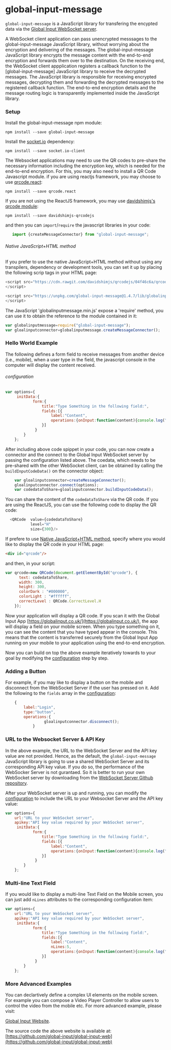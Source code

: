# global-input-message
```global-input-message``` is a JavaScript library for transfering the encypted data via the [Global Input WebSocket server](https://github.com/global-input/global-input-node).

A WebSocket client application can pass unencrypted messsages to the global-input-message JavaScript library, without worrying about the encryption and delivering of the messages. The global-input-message JavaScript library encrypts the message content with the end-to-end encryption and forwards them over to the destination. On the receiving end, the WebSocket client appplication registers a callback function to the [global-input-message] JavaScript library to receive the decrypted messages. The JavaScript library is responsible for receiving encrypted messages, decrypting them and forwarding the decrypted messages to the registered callback function. The end-to-end encryption details and the message routing logic is transparently implemented inside the JavaScript library.

### Setup

Install the global-input-message npm module:
```shell
npm install --save global-input-message
```
Install the [socket.io](https://socket.io/) dependency:

```shell
npm install --save socket.io-client
```

The Websocket applications may need to use the QR codes to pre-share the necessary information including the
encryption key, which is needed for the end-to-end encryption. For this, you may also need to install a QR Code Javascript module. if you are using reactjs framework, you may choose to use [qrcode.react](https://github.com/zpao/qrcode.react):
```shell
npm install --save qrcode.react
```
If you are not using the ReactJS framework, you may use [davidshimjs's qrcode module](https://github.com/davidshimjs/qrcodejs):

 ```shell
 npm install --save davidshimjs-qrcodejs
 ```

 and then you can  ```import```/```require``` the javascript libraries in your code:
 ```javascript
	import {createMessageConnector} from "global-input-message";
```
###### Native JavaScript+HTML method
If you prefer to use the native JavaScript+HTML method without using any transpilers, dependency or development tools, you can set it up by placing  the following scrip tags in your HTML page:
```javascript
<script src="https://cdn.rawgit.com/davidshimjs/qrcodejs/04f46c6a/qrcode.min.js">
</script>

<script src="https://unpkg.com/global-input-message@1.4.7/lib/globalinputmessage.min.js">
</script>
```
The JavaScript 'globalinputmessage.min.js' expose a 'require' method, you can use it to obtain the reference to the module contained in it:
```javascript
var globalinputmessage=require("global-input-message");
var gloalinputconnector=globalinputmessage.createMessageConnector();
```
### Hello World Example
The following defines a form field to receive messages from another device (i.e., mobile), when a user type in the field, the javascript console in the computer will display the content received.

###### configuration
```javascript
var options={
     initData:{
            form:{                                       
                title:"Type Something in the following field:",        
                fields:[{
                    label:"Content",
                    operations:{onInput:function(content){console.log("Content received:"+content);}}
                }]
             }
        }
    };
```
After including above code spippet in your code, you can now create a connector and the connect to the Global Input WebSocket server by passing the configuration listed above. The coedata, which needs to be pre-shared with the other WebSocket client, can be obtained by calling the ```buildInputCodeData()``` on the connector object:
```javascript
    var gloalinputconnector=createMessageConnector();
    gloalinputconnector.connect(options);
    var codedataToShare=gloalinputconnector.buildInputCodeData();
```

You can share the content of the ```codedataToShare``` via the QR code. If you are using the ReactJS, you can use the following code to display the QR code:

```javascript
  <QRCode  value={codedataToShare}
           level="H"
           size={300}/>
```
If prefere to use [Native JavaScript+HTML method](#Native_JavaScriptHTML_method_30), specify where you would like to display the QR code in your HTML page:
```html
<div id="qrcode"/>
```
and then, in your script:
```javascript
var qrcode=new QRCode(document.getElementById("qrcode"), {
      text: codedataToShare,
      width: 300,
      height: 300,
      colorDark : "#000000",
      colorLight : "#ffffff",
      correctLevel : QRCode.CorrectLevel.H
    });
```

Now your application will display a QR code. If you scan it with the Global Input App [https://globalinput.co.uk/](https://globalinput.co.uk/), the app will display a field on your mobile screen. When you type something on it, you can see the content that you have typed appear in the console. This means that the content is transferred securely from the Global Input App running on your mobile to your application using the end-to-end encryption.

Now you can build on top the above example iteratively towards to your goal by modifying the [configuration](#configuration_50) step by step.

### Adding a Button
For example, if you may like to display a button on the mobile and disconnect from the WebSocket Server if the user has pressed on it. Add the following to the ```fields``` array in the [configuration](#configuration_50):
```javascript
    {
        label:"Login",
        type:"button",
        operations:{                                                    onInput:function(){
                 gloalinputconnector.disconnect();   
            }
```
### URL to the Websocket Server & API Key
In the above example, the URL to the WebSocket Server and the API key value are not provided. Hence, as the default, the ```global-input-message``` JavaScript library is going to use a shared WebSocket Server and its corresponding API key value. If you do so, the performance of the WebSocker Server is not gurantaed. So it is better to run your own WebSocket server by downloading from the [WebSocket Server Github repository](https://github.com/global-input/global-input-node).

After your WebSocket server is up and running, you can modify the [configuration](#configuration_50) to include the URL to your Websocket Server and the API key value:
```javascript
var options={
    url:"URL to your WebSocket server",
    apikey:"API key value required by your WebSocket server",
     initData:{
            form:{                                       
                title:"Type Something in the following field:",        
                fields:[{
                    label:"Content",
                    operations:{onInput:function(content){console.log("Content received:"+content);}}
                }]
             }
        }
    };
```

### Multi-line Text Field

If you would like to display a multi-line Text Field on the Mobile screen, you can just add ```nLines``` attributes to the corresponding configuration item:


```javascript
var options={
    url:"URL to your WebSocket server",
    apikey:"API key value required by your WebSocket server",
     initData:{
            form:{                                       
                title:"Type Something in the following field:",        
                fields:[{
                    label:"Content",
                    nLines:5,
                    operations:{onInput:function(content){console.log("Content received:"+content);}}
                }]
             }
        }
    };
```

### More Advanced Examples
You can declartively define a complex UI elements on the mobile screen. For example you can compose a Video Player Controller to allow users to control the video from the mobile etc.  For more advanced example, please visit:

[Global Input Website](https://globalinput.co.uk/).

The source code the above website is available at:
[https://github.com/global-input/global-input-web](https://github.com/global-input/global-input-web)
